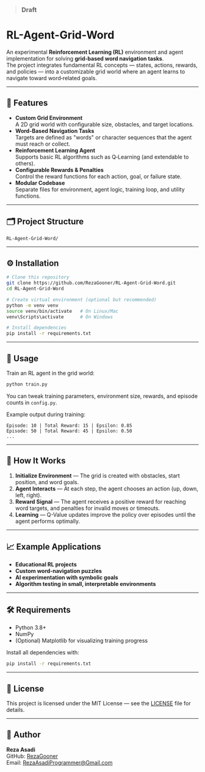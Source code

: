 > ### Draft

# RL-Agent-Grid-Word

An experimental **Reinforcement Learning (RL)** environment and agent implementation for solving **grid‑based word navigation tasks**.  
The project integrates fundamental RL concepts — states, actions, rewards, and policies — into a customizable grid world where an agent learns to navigate toward word‑related goals.

---

## 📌 Features

- **Custom Grid Environment**  
  A 2D grid world with configurable size, obstacles, and target locations.
- **Word-Based Navigation Tasks**  
  Targets are defined as "words" or character sequences that the agent must reach or collect.
- **Reinforcement Learning Agent**  
  Supports basic RL algorithms such as Q‑Learning (and extendable to others).
- **Configurable Rewards & Penalties**  
  Control the reward functions for each action, goal, or failure state.
- **Modular Codebase**  
  Separate files for environment, agent logic, training loop, and utility functions.

---

## 🗂 Project Structure

```
RL-Agent-Grid-Word/

```

---

## ⚙️ Installation

```bash
# Clone this repository
git clone https://github.com/RezaGooner/RL-Agent-Grid-Word.git
cd RL-Agent-Grid-Word

# Create virtual environment (optional but recommended)
python -m venv venv
source venv/bin/activate   # On Linux/Mac
venv\Scripts\activate      # On Windows

# Install dependencies
pip install -r requirements.txt
```

---

## 🚀 Usage

Train an RL agent in the grid world:

```bash
python train.py
```

You can tweak training parameters, environment size, rewards, and episode counts in `config.py`.

Example output during training:

```
Episode: 10 | Total Reward: 15 | Epsilon: 0.85
Episode: 50 | Total Reward: 45 | Epsilon: 0.50
...
```

---

## 🧠 How It Works

1. **Initialize Environment** — The grid is created with obstacles, start position, and word goals.  
2. **Agent Interacts** — At each step, the agent chooses an action (up, down, left, right).  
3. **Reward Signal** — The agent receives a positive reward for reaching word targets, and penalties for invalid moves or timeouts.  
4. **Learning** — Q-Value updates improve the policy over episodes until the agent performs optimally.

---

## 📈 Example Applications

- **Educational RL projects**  
- **Custom word‑navigation puzzles**  
- **AI experimentation with symbolic goals**  
- **Algorithm testing in small, interpretable environments**

---

## 🛠 Requirements

- Python 3.8+
- NumPy
- (Optional) Matplotlib for visualizing training progress

Install all dependencies with:
```bash
pip install -r requirements.txt
```

---

## 📜 License

This project is licensed under the MIT License — see the [LICENSE](LICENSE) file for details.

---

## 👤 Author

**Reza Asadi**  
GitHub: [RezaGooner](https://github.com/RezaGooner)  
Email: [RezaAsadiProgrammer@Gmail.com](mailto:RezaAsadiProgrammer@Gmail.com)
```

